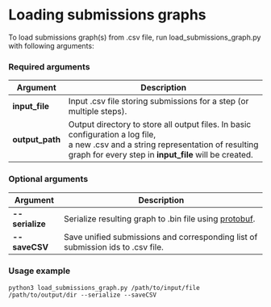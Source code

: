 # Loading submissions graphs

To load submissions graph(s) from .csv file, run load_submissions_graph.py with following arguments:

### Required arguments

| Argument        | Description                                                                                                                                                                                     |
|-----------------|-------------------------------------------------------------------------------------------------------------------------------------------------------------------------------------------------|
| **input_file**  | Input .csv file storing submissions for a step (or multiple steps).                                                                                                                             |
| **output_path** | Output directory to store all output files. In basic configuration a log file, <br/>a new .csv and a string representation of resulting graph for every step in **input_file** will be created. |

### Optional arguments

| Argument        | Description                                                                                              |
|-----------------|----------------------------------------------------------------------------------------------------------|
| **--serialize** | Serialize resulting graph to .bin file using [protobuf](https://developers.google.com/protocol-buffers). |
| **--saveCSV**   | Save unified submissions and corresponding list of submission ids to .csv file.                          |

### Usage example

```
python3 load_submissions_graph.py /path/to/input/file /path/to/output/dir --serialize --saveCSV
```
